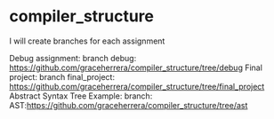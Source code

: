# compiler_structure
I will create branches for each assignment

Debug assignment: branch debug: https://github.com/graceherrera/compiler_structure/tree/debug
Final project: branch final_project: https://github.com/graceherrera/compiler_structure/tree/final_project
Abstract Syntax Tree Example: branch: AST:https://github.com/graceherrera/compiler_structure/tree/ast
